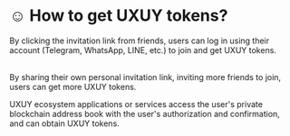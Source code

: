 # ☺ How to get UXUY tokens?



By clicking the invitation link from friends, users can log in using their account (Telegram, WhatsApp, LINE, etc.) to join and get UXUY tokens.

\
By sharing their own personal invitation link, inviting more friends to join, users can get more UXUY tokens.&#x20;

UXUY ecosystem applications or services access the user's private blockchain address book with the user's authorization and confirmation, and can obtain UXUY tokens.
